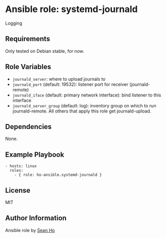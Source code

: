 # Ansible role: systemd-journald
Logging

## Requirements
Only tested on Debian stable, for now.

## Role Variables
+ `journald_server`: where to upload journals to
+ `journald_port` (default: 19532): listener port for receiver (journald-remote)
+ `journald_iface` (default: primary network interface): bind listener to this interface
+ `journald_server_group` (default: log): inventory group on which to run journald-remote. All others that apply this role get journald-upload.

## Dependencies
None.

## Example Playbook

```
- hosts: linux
  roles:
    - { role: ho-ansible.systemd-journald }
```

## License
MIT

## Author Information
Ansible role by [Sean Ho](https://github.com/ho-ansible/)

